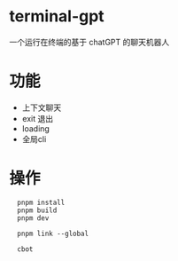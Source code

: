 # terminal-gpt
  一个运行在终端的基于 chatGPT 的聊天机器人

# 功能
- 上下文聊天
- exit 退出
- loading
- 全局cli

# 操作

```
  pnpm install
  pnpm build
  pnpm dev

  pnpm link --global

  cbot
```
